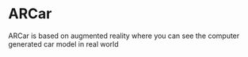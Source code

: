 # ARCar
ARCar is based on augmented reality where you can see the computer generated car model in real world
